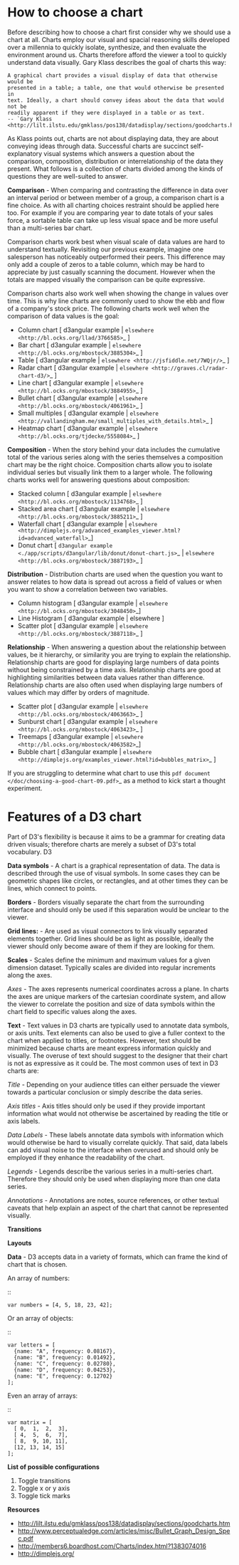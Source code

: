 How to choose a chart
=====================

Before describing how to choose a chart first consider why we should use a chart
at all. Charts employ our visual and spacial reasoning skills developed over a
millennia to quickly isolate, synthesize, and then evaluate the environment
around us. Charts therefore afford the viewer a tool to quickly understand data
visually. Gary Klass describes the goal of charts this way:

    A graphical chart provides a visual display of data that otherwise would be
    presented in a table; a table, one that would otherwise be presented in
    text. Ideally, a chart should convey ideas about the data that would not be
    readily apparent if they were displayed in a table or as text.
    -- `Gary Klass <http://lilt.ilstu.edu/gmklass/pos138/datadisplay/sections/goodcharts.htm#Badly>`_

As Klass points out, charts are not about displaying data, they are about
conveying ideas through data. Successful charts are succinct self-explanatory
visual systems which answers a question about the comparison, composition,
distribution or interrelationship of the data they present. What follows is a
collection of charts divided among the kinds of questions they are well-suited
to answer.

**Comparison** - When comparing and contrasting the difference in data over an
interval period or between member of a group, a comparison chart is a fine
choice. As with all charting choices restraint should be applied here too. For
example if you are comparing year to date totals of your sales force, a sortable
table can take up less visual space and be more useful than a multi-series bar
chart.

Comparison charts work best when visual scale of data values are hard to
understand textually. Revisiting our previous example, imagine one salesperson
has noticeably outperformed their peers. This difference may only add a couple
of zeros to a table column, which may be hard to appreciate by just casually
scanning the document. However when the totals are mapped visually the
comparison can be quite expressive.

Comparison charts also work well when showing the change in values over time.
This is why line charts are commonly used to show the ebb and flow of a
company's stock price. The following charts work well when the comparison of
data values is the goal:

- Column chart  [ d3angular example | `elsewhere <http://bl.ocks.org/llad/3766585>`_ ]
- Bar chart  [ d3angular example | `elsewhere <http://bl.ocks.org/mbostock/3885304>`_ ]
- Table  [ d3angular example | `elsewhere <http://jsfiddle.net/7WQjr/>`_ ]
- Radar chart  [ d3angular example | `elsewhere <http://graves.cl/radar-chart-d3/>`_ ]
- Line chart [ d3angular example | `elsewhere <http://bl.ocks.org/mbostock/3884955>`_ ]
- Bullet chart  [ d3angular example | `elsewhere <http://bl.ocks.org/mbostock/4061961>`_ ]
- Small multiples [ d3angular example | `elsewhere <http://vallandingham.me/small_multiples_with_details.html>`_ ]
- Heatmap chart [ d3angular example | `elsewhere <http://bl.ocks.org/tjdecke/5558084>`_ ]

**Composition** - When the story behind your data includes the cumulative total
of the various series along with the series themselves a composition chart may
be the right choice. Composition charts allow you to isolate individual series
but visually link them to a larger whole. The following charts works well for
answering questions about composition:

- Stacked column  [ d3angular example | `elsewhere <http://bl.ocks.org/mbostock/1134768>`_ ]
- Stacked area chart  [ d3angular example | `elsewhere <http://bl.ocks.org/mbostock/3885211>`_ ]
- Waterfall chart  [ d3angular example | `elsewhere <http://dimplejs.org/advanced_examples_viewer.html?id=advanced_waterfall>`_]
- Donut chart  [ `d3angular example <./app/scripts/d3angular/lib/donut/donut-chart.js>`_ | `elsewhere <http://bl.ocks.org/mbostock/3887193>`_ ]

**Distribution** - Distribution charts are used when the question you want to
answer relates to how data is spread out across a field of values or when you
want to show a correlation between two variables.

- Column histogram  [ d3angular example | `elsewhere <http://bl.ocks.org/mbostock/3048450>`_]
- Line Histogram  [ d3angular example | elsewhere ]
- Scatter plot  [ d3angular example | `elsewhere <http://bl.ocks.org/mbostock/3887118>`_ ]

**Relationship** - When answering a question about the relationship between
values, be it hierarchy, or similarity you are trying to explain the
relationship. Relationship charts are good for displaying large numbers of data
points without being constrained by a time axis. Relationship charts are good at
highlighting similarities between data values rather than difference.
Relationship charts are also often used when displaying large numbers of values
which may differ by orders of magnitude.

- Scatter plot  [ d3angular example | `elsewhere <http://bl.ocks.org/mbostock/4063663>`_ ]
- Sunburst chart  [ d3angular example | `elsewhere <http://bl.ocks.org/mbostock/4063423>`_ ]
- Treemaps  [ d3angular example | `elsewhere <http://bl.ocks.org/mbostock/4063582>`_]
- Bubble chart  [ d3angular example | `elsewhere <http://dimplejs.org/examples_viewer.html?id=bubbles_matrix>`_ ]

If you are struggling to determine what chart to use this `pdf document </doc/choosing-a-good-chart-09.pdf>`_ as a
method to kick start a thought experiment.

Features of a D3 chart
======================

Part of D3's flexibility is because it aims to be a grammar for creating data
driven visuals; therefore charts are merely a subset of D3's total vocabulary.
D3

**Data symbols** - A chart is a graphical representation of data. The data is
described through the use of visual symbols. In some cases they can be geometric
shapes like circles, or rectangles, and at other times they can be lines, which
connect to points.

**Borders** - Borders visually separate the chart from the surrounding interface
and should only be used if this separation would be unclear to the viewer.

**Grid lines:** - Are used as visual connectors to link visually separated
elements together. Grid lines should be as light as possible, ideally the viewer
should only become aware of them if they are looking for them.

**Scales** - Scales define the minimum and maximum values for a given dimension
dataset. Typically scales are divided into regular increments along the axes.

*Axes* - The axes represents numerical coordinates across a plane. In charts the
axes are unique markers of the cartesian coordinate system, and allow the viewer
to correlate the position and size of data symbols within the chart field to
specific values along the axes.

**Text** - Text values in D3 charts are typically used to annotate data symbols,
or axis units. Text elements can also be used to give a fuller context to the
chart when applied to titles, or footnotes. However, text should be minimized
because charts are meant express information quickly and visually. The overuse
of text should suggest to the designer that their chart is not as expressive as
it could be. The most common uses of text in D3 charts are:

*Title* - Depending on your audience titles can either persuade the viewer
towards a particular conclusion or simply describe the data series.

*Axis titles* - Axis titles should only be used if they provide important
information what would not otherwise be ascertained by reading the title or
axis labels.

*Data Labels* - These labels annotate data symbols with information which would
otherwise be hard to visually correlate quickly. That said, data labels can add
visual noise to the interface when overused and should only be employed if they
enhance the readability of the chart.

*Legends* - Legends describe the various series in a multi-series chart.
Therefore they should only be used when displaying more than one data series.

*Annotations* - Annotations are notes, source references, or other textual
caveats that help explain an aspect of the chart that cannot be represented
visually.

**Transitions**

**Layouts**

**Data** - D3 accepts data in a variety of formats, which can frame the kind of
chart that is chosen.

An array of numbers:

::

    var numbers = [4, 5, 18, 23, 42];

Or an array of objects:

::

    var letters = [
      {name: "A", frequency: 0.08167},
      {name: "B", frequency: 0.01492},
      {name: "C", frequency: 0.02780},
      {name: "D", frequency: 0.04253},
      {name: "E", frequency: 0.12702}
    ];

Even an array of arrays:

::

    var matrix = [
      [ 0,  1,  2,  3],
      [ 4,  5,  6,  7],
      [ 8,  9, 10, 11],
      [12, 13, 14, 15]
    ];

**List of possible configurations**

1. Toggle transitions
2. Toggle x or y axis
3. Toggle tick marks

**Resources**

- http://lilt.ilstu.edu/gmklass/pos138/datadisplay/sections/goodcharts.htm
- http://www.perceptualedge.com/articles/misc/Bullet_Graph_Design_Spec.pdf
- http://members6.boardhost.com/Charts/index.html?1383074016
- http://dimplejs.org/